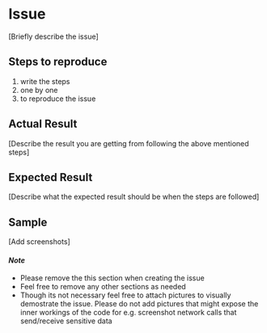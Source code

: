 # Issue

[Briefly describe the issue]

## Steps to reproduce

1. write the steps
2. one by one
3. to reproduce the issue

## Actual Result

[Describe the result you are getting from following the above mentioned steps]

## Expected Result

[Describe what the expected result should be when the steps are followed]

## Sample

[Add screenshots]

#### _Note_
 - Please remove the this section when creating the issue
 - Feel free to remove any other sections as needed
 - Though its not necessary feel free to attach pictures to visually demostrate the issue. Please do not add pictures that might expose the inner workings of the code for e.g. screenshot network calls that send/receive sensitive data

